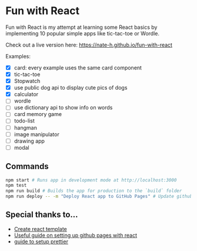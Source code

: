 # Fun with React

Fun with React is my attempt at learning some React basics by implementing 10
popular simple apps like tic-tac-toe or Wordle.

Check out a live version here: https://nate-h.github.io/fun-with-react

Examples:

- [x] card: every example uses the same card component
- [x] tic-tac-toe
- [x] Stopwatch
- [x] use public dog api to display cute pics of dogs
- [x] calculator
- [ ] wordle
- [ ] use dictionary api to show info on words
- [ ] card memory game
- [ ] todo-list
- [ ] hangman
- [ ] image manipulator
- [ ] drawing app
- [ ] modal

## Commands

```sh
npm start # Runs app in development mode at http://localhost:3000
npm test
npm run build # Builds the app for production to the `build` folder
npm run deploy -- -m "Deploy React app to GitHub Pages" # Update github pages
```

## Special thanks to...

- [Create react template](https://create-react-app.dev/)
- [Useful guide on setting up github pages with react](https://github.com/gitname/react-gh-pages)
- [guide to setup prettier](https://levelup.gitconnected.com/configure-eslint-and-prettier-for-your-react-project-like-a-pro-2022-10287986a1b6)
